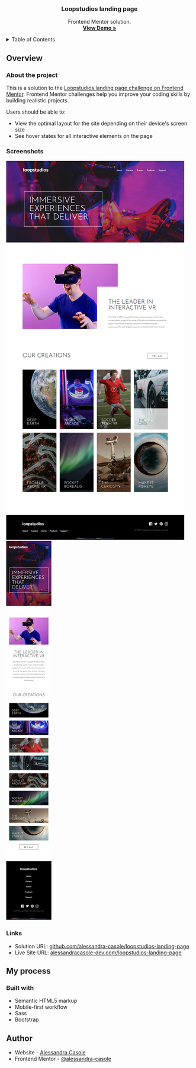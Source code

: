 <h3 align="center">Loopstudios landing page</h3>
<p align="center">Frontend Mentor solution.
  <br>
  <a href="https://alessandracasole-dev.com/loopstudios-landing-page/"><strong>View Demo »</strong></a>
</p>

<!-- TABLE OF CONTENTS -->
<details>
  <summary>Table of Contents</summary>
  <ol>
    <li>
      <a href="#overview">Overview</a>
      <ul>
        <li><a href="#about-the-project">About The Project</a></li>
        <li><a href="#screenshots">Screenshots</a></li>
        <li><a href="#links">Links</a></li>
      </ul>
    </li>
    <li>
      <a href="#my-process">My Process</a>
      <ul>
        <li><a href="#built-with">Built With</a></li>
      </ul>
    </li>
    <li><a href="#author">Author</a></li>
  </ol>
</details>

## Overview

### About the project

This is a solution to the [Loopstudios landing page challenge on Frontend Mentor](https://www.frontendmentor.io/challenges/loopstudios-landing-page-N88J5Onjw). Frontend Mentor challenges help you improve your coding skills by building realistic projects. 


Users should be able to:

- View the optimal layout for the site depending on their device's screen size
- See hover states for all interactive elements on the page

### Screenshots

![](./assets/img/desktop/screenshot.png)
![](./assets/img/mobile/screenshot.png)

### Links

- Solution URL: [github.com/alessandra-casole/loopstudios-landing-page](https://github.com/alessandra-casole/loopstudios-landing-page)
- Live Site URL: [alessandracasole-dev.com/loopstudios-landing-page](https://alessandracasole-dev.com/loopstudios-landing-page/)

## My process

### Built with

- Semantic HTML5 markup
- Mobile-first workflow
- Sass
- Bootstrap

## Author

- Website - [Alessandra Casole](https://alessandracasole-dev.com)
- Frontend Mentor - [@alessandra-casole](https://www.frontendmentor.io/profile/alessandra-casole)
